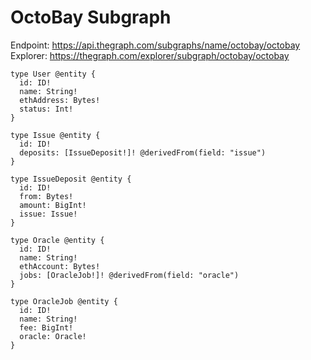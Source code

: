 # OctoBay Subgraph

Endpoint: https://api.thegraph.com/subgraphs/name/octobay/octobay
Explorer: https://thegraph.com/explorer/subgraph/octobay/octobay

```
type User @entity {
  id: ID!
  name: String!
  ethAddress: Bytes!
  status: Int!
}

type Issue @entity {
  id: ID!
  deposits: [IssueDeposit!]! @derivedFrom(field: "issue")
}

type IssueDeposit @entity {
  id: ID!
  from: Bytes!
  amount: BigInt!
  issue: Issue!
}

type Oracle @entity {
  id: ID!
  name: String!
  ethAccount: Bytes!
  jobs: [OracleJob!]! @derivedFrom(field: "oracle")
}

type OracleJob @entity {
  id: ID!
  name: String!
  fee: BigInt!
  oracle: Oracle!
}

```
